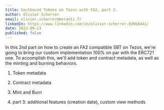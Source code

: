 ```yaml
---
title: Soulbound Tokens on Tezos with FA2, part 2.
author: Olivier Scherrer
email: olivier.scherrer@meranti.fr
linkedIn: https://www.linkedin.com/in/olivier-scherrer-039b8441/
date: 2023-09-23
published: false
---
```


In this 2nd part on how to create an FA2 compatible SBT on Tezos, we're going to bring our custom implementation 100% on par with the ERC721 one.
To accomplish this, we'll add token and contract metadata, as well as the minting and burning behaviors.

1. Token metadata
2. Contract metadata
3. Mint and Burn

4. part 3: additional features (creation date), custom view methods